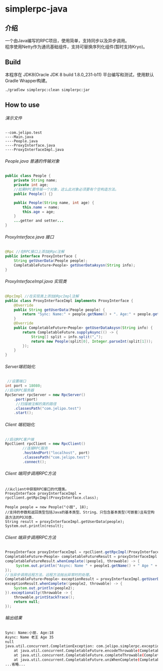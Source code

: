 # simplerpc-java
## 介绍
一个由Java编写的RPC项目，使用简单，支持同步以及异步调用。<br>
程序使用Netty作为通讯基础组件，支持可替换序列化组件(暂时支持Kryo)。<br>
## Build
本程序在 JDK8(Oracle JDK 8 build 1.8.0_231-b11) 平台编写和测试，使用默认Gradle Wrapper构建。
```bash
./gradlew simplerpc:clean simplerpc:jar
````
## How to use 
###### 演示文件
```
--com.jelipo.test
----Main.java 
----People.java
----ProxyInterface.java
----ProxyInterfaceImpl.java
```
###### People.java 普通的传输对象
```java
public class People {
    private String name;
    private int age;
    //如果RPC要传输一个对象，这么此对象必须要有个空构造方法。
    public People() {}

    public People(String name, int age) {
        this.name = name;
        this.age = age;
    }
    ...getter and setter...
}
```
###### ProxyInterface.java 接口
```java
@Rpc //在RPC接口上添加@Rpc注解
public interface ProxyInterface {
    String getUserData(People people);
    CompletableFuture<People> getUserDataAsysn(String info);
}
```
###### ProxyInterfaceImpl.java 实现类
```java
@RpcImpl //在实现类上添加@RpcImpl注解
public class ProxyInterfaceImpl implements ProxyInterface {
    @Override
    public String getUserData(People people) {
        return "Sync: Name:" + people.getName() + ". Age:" + people.getAge();
    }
    @Override
    public CompletableFuture<People> getUserDataAsysn(String info) {
        return CompletableFuture.supplyAsync(() -> {
            String[] split = info.split(",");
            return new People(split[0], Integer.parseInt(split[1]));
        });
    }
}
```
###### Server端初始化
```java
 //设置端口
int port = 18080;
//启动RPC服务器
RpcServer rpcServer = new RpcServer()
    .port(port)
     //扫描被注解的类的路径
    .classesPath("com.jelipo.test")
    .start();
```

###### Client 端初始化
```java
//启动RPC客户端
RpcClient rpcClient = new RpcClient()
        //连接RPC服务
        .hostAndPort("localhost", port)
        .classesPath("com.jelipo.test")
        .connect();
```
###### Client 端同步调用RPC方法
```
//从client中获取RPC接口的代理类。
ProxyInterface proxyInterfaceImpl = rpcClient.getRpcImpl(ProxyInterface.class);

People people = new People("小丽", 18);
//支持的参数和返回类型包括Java的基本类型、String、只包含基本类型(可嵌套)且有空构造方法的POJO类.
String result = proxyInterfaceImpl.getUserData(people);
System.out.println(result);
```
###### Client 端异步调用RPC方法
```java
ProxyInterface proxyInterfaceImpl = rpcClient.getRpcImpl(ProxyInterface.class);
CompletableFuture<People> completableFutureResult = proxyInterfaceImpl.getUserDataAsysn("老王,35");
completableFutureResult.whenComplete((people1, throwable) -> {
     System.out.println("Async: Name " + people1.getName() + " Age " + people1.getAge());
});
//当异步调用远程方法，远程方法抛出异常时的处理。
CompletableFuture<People> exceptionResult = proxyInterfaceImpl.getUserDataAsysn("不知道老王几岁");
exceptionResult.whenComplete((people2, throwable) -> {
    System.out.println(people2);
}).exceptionally(throwable -> {
    throwable.printStackTrace();
    return null;
});
```
###### 输出结果
```bash 
Sync: Name:小丽. Age:18
Async: Name 老王 Age 35
null
java.util.concurrent.CompletionException: com.jelipo.simplerpc.exception.RemoteCallException: An exception occurred when calling a remote method.
	at java.util.concurrent.CompletableFuture.encodeThrowable(CompletableFuture.java:292)
	at java.util.concurrent.CompletableFuture.completeThrowable(CompletableFuture.java:308)
	at java.util.concurrent.CompletableFuture.uniWhenComplete(CompletableFuture.java:769)
...省略...
```
